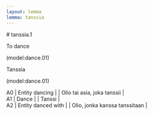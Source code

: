 ```yaml
---
layout: lemma
lemma: tanssia
---
```


<div class="sense">
# <span class="sensename">tanssia.1</span>

<span class="description">To dance</span>

(model:dance.01)

<span class="description">Tanssia</span>

(model:dance.01)

A0 | Entity dancing |   | Olio tai asia, joka tanssii |  
A1 | Dance |   | Tanssi |  
A2 | Entity danced with |   | Olio, jonka kanssa tanssitaan |  

</div>

